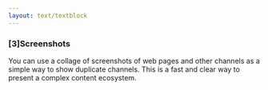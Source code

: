 ```yaml
---
layout: text/textblock
---
```


### [3]Screenshots
You can use a collage of screenshots of web pages and other channels as a simple way to show duplicate channels. This is a fast and clear way to present a complex content ecosystem.
